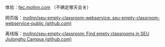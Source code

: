
体验：[fec.mollnn.com](http://fec.mollnn.com) （不确定哪天会关）

网页版：[mollnn/seu-empty-classroom-webservice: seu-empty-classroom-webservice-public (github.com)](https://github.com/mollnn/seu-empty-classroom-webservice-public)

离线版：[mollnn/seu-empty-classroom: Find empty classrooms in SEU Jiulonghu Campus (github.com)](https://github.com/mollnn/seu-empty-classroom)
